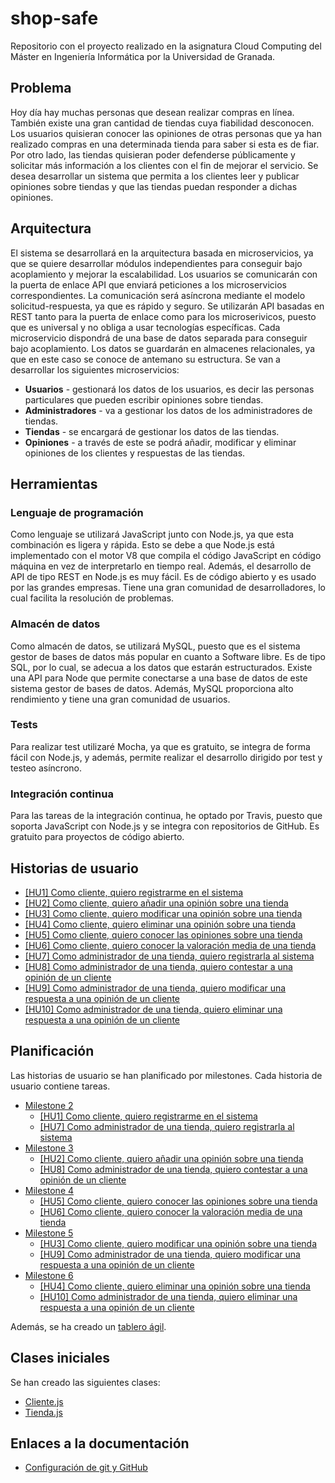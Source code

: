 # shop-safe
Repositorio con el proyecto realizado en la asignatura Cloud Computing del Máster en Ingeniería Informática por la Universidad de Granada.

## Problema
Hoy día hay muchas personas que desean realizar compras en línea. También existe una gran cantidad de tiendas cuya fiabilidad desconocen. Los usuarios quisieran conocer las opiniones de otras personas que ya han realizado compras en una determinada tienda para saber si esta es de fiar. Por otro lado, las tiendas quisieran poder defenderse públicamente y solicitar más información a los clientes con el fin de mejorar el servicio. Se desea desarrollar un sistema que permita a los clientes leer y publicar opiniones sobre tiendas y que las tiendas puedan responder a dichas opiniones.

## Arquitectura
El sistema se desarrollará en la arquitectura basada en microservicios, ya que se quiere desarrollar módulos independientes para conseguir bajo acoplamiento y mejorar la escalabilidad. Los usuarios se comunicarán con la puerta de enlace API que enviará peticiones a los microservicios correspondientes. La comunicación será asíncrona mediante el modelo solicitud-respuesta, ya que es rápido y seguro. Se utilizarán API basadas en REST tanto para la puerta de enlace como para los microserivicos, puesto que es universal y no obliga a usar tecnologías específicas. Cada microservicio dispondrá de una base de datos separada para conseguir bajo acoplamiento. Los datos se guardarán en almacenes relacionales, ya que en este caso se conoce de antemano su estructura. Se van a desarrollar los siguientes microservicios:

* **Usuarios** - gestionará los datos de los usuarios, es decir las personas particulares que pueden escribir opiniones sobre tiendas.
* **Administradores** - va a gestionar los datos de los administradores de tiendas.
* **Tiendas** - se encargará de gestionar los datos de las tiendas.
* **Opiniones** - a través de este se podrá añadir, modificar y eliminar opiniones de los clientes y respuestas de las tiendas.

## Herramientas

### Lenguaje de programación
Como lenguaje se utilizará JavaScript junto con Node.js, ya que esta combinación es ligera y rápida. Esto se debe a que Node.js está implementado con el motor V8 que compila el código JavaScript en código máquina en vez de interpretarlo en tiempo real. Además, el desarrollo de API de tipo REST en Node.js es muy fácil. Es de código abierto y es usado por las grandes empresas. Tiene una gran comunidad de desarrolladores, lo cual facilita la resolución de problemas.

### Almacén de datos
Como almacén de datos, se utilizará MySQL, puesto que es el sistema gestor de bases de datos más popular en cuanto a Software libre. Es de tipo SQL, por lo cual, se adecua a los datos que estarán estructurados. Existe una API para Node que permite conectarse a una base de datos de este sistema gestor de bases de datos. Además, MySQL proporciona alto rendimiento y tiene una gran comunidad de usuarios.

### Tests
Para realizar test utilizaré Mocha, ya que es gratuito, se integra de forma fácil con Node.js, y además, permite realizar el desarrollo dirigido por test y testeo asíncrono.

### Integración continua
Para las tareas de la integración continua, he optado por Travis, puesto que soporta JavaScript con Node.js y se integra con repositorios de GitHub. Es gratuito para proyectos de código abierto. 

## Historias de usuario
* [[HU1] Como cliente, quiero registrarme en el sistema](https://github.com/januszewskimar/shop-safe/issues/7)
* [[HU2] Como cliente, quiero añadir una opinión sobre una tienda](https://github.com/januszewskimar/shop-safe/issues/8)
* [[HU3] Como cliente, quiero modificar una opinión sobre una tienda](https://github.com/januszewskimar/shop-safe/issues/9)
* [[HU4] Como cliente, quiero eliminar una opinión sobre una tienda](https://github.com/januszewskimar/shop-safe/issues/10)
* [[HU5] Como cliente, quiero conocer las opiniones sobre una tienda](https://github.com/januszewskimar/shop-safe/issues/11)
* [[HU6] Como cliente, quiero conocer la valoración media de una tienda](https://github.com/januszewskimar/shop-safe/issues/12)
* [[HU7] Como administrador de una tienda, quiero registrarla al sistema](https://github.com/januszewskimar/shop-safe/issues/13)
* [[HU8] Como administrador de una tienda, quiero contestar a una opinión de un cliente](https://github.com/januszewskimar/shop-safe/issues/14)
* [[HU9] Como administrador de una tienda, quiero modificar una respuesta a una opinión de un cliente](https://github.com/januszewskimar/shop-safe/issues/15)
* [[HU10] Como administrador de una tienda, quiero eliminar una respuesta a una opinión de un cliente](https://github.com/januszewskimar/shop-safe/issues/16)

## Planificación
Las historias de usuario se han planificado por milestones. Cada historia de usuario contiene tareas.

- [Milestone 2](https://github.com/januszewskimar/shop-safe/milestone/2)
  - [[HU1] Como cliente, quiero registrarme en el sistema](https://github.com/januszewskimar/shop-safe/issues/7)
  - [[HU7] Como administrador de una tienda, quiero registrarla al sistema](https://github.com/januszewskimar/shop-safe/issues/13)
- [Milestone 3](https://github.com/januszewskimar/shop-safe/milestone/3)
  - [[HU2] Como cliente, quiero añadir una opinión sobre una tienda](https://github.com/januszewskimar/shop-safe/issues/8)
  - [[HU8] Como administrador de una tienda, quiero contestar a una opinión de un cliente](https://github.com/januszewskimar/shop-safe/issues/14)
- [Milestone 4](https://github.com/januszewskimar/shop-safe/milestone/4)
  - [[HU5] Como cliente, quiero conocer las opiniones sobre una tienda](https://github.com/januszewskimar/shop-safe/issues/11)
  - [[HU6] Como cliente, quiero conocer la valoración media de una tienda](https://github.com/januszewskimar/shop-safe/issues/12)
- [Milestone 5](https://github.com/januszewskimar/shop-safe/milestone/5)
  - [[HU3] Como cliente, quiero modificar una opinión sobre una tienda](https://github.com/januszewskimar/shop-safe/issues/9)
  - [[HU9] Como administrador de una tienda, quiero modificar una respuesta a una opinión de un cliente](https://github.com/januszewskimar/shop-safe/issues/15)
- [Milestone 6](https://github.com/januszewskimar/shop-safe/milestone/6)
  - [[HU4] Como cliente, quiero eliminar una opinión sobre una tienda](https://github.com/januszewskimar/shop-safe/issues/10)
  - [[HU10] Como administrador de una tienda, quiero eliminar una respuesta a una opinión de un cliente](https://github.com/januszewskimar/shop-safe/issues/16)

Además, se ha creado un [tablero ágil](https://github.com/januszewskimar/shop-safe/projects/1).

## Clases iniciales
Se han creado las siguientes clases:
* [Cliente.js](https://github.com/januszewskimar/shop-safe/blob/main/src/clientes/Cliente.js)
* [Tienda.js](https://github.com/januszewskimar/shop-safe/blob/main/src/tiendas/Tienda.js)

## Enlaces a la documentación
* [Configuración de git y GitHub](https://github.com/januszewskimar/CC-proyecto/blob/main/docs/config-git-github.md)
